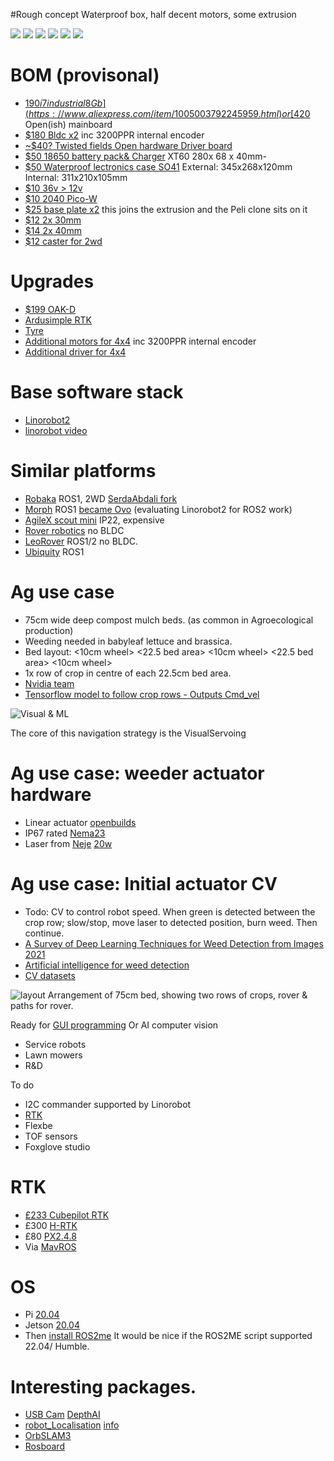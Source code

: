 
#Rough concept
Waterproof box, half decent motors, some extrusion

![](https://raw.githubusercontent.com/samuk/Sawppy_Rover/main/modifications/Ag/photos/side.png)
![](https://raw.githubusercontent.com/samuk/Sawppy_Rover/main/modifications/Ag/photos/top.png)
![](https://raw.githubusercontent.com/samuk/Sawppy_Rover/main/modifications/Ag/photos/front-closed.png)
![](https://raw.githubusercontent.com/samuk/Sawppy_Rover/main/modifications/Ag/photos/Screenshot%20from%202022-05-26%2021-02-00.png)
![](https://raw.githubusercontent.com/samuk/Sawppy_Rover/main/modifications/Ag/photos/base.jpeg)
![](https://raw.githubusercontent.com/samuk/Sawppy_Rover/main/modifications/Ag/photos/base-wheel.jpeg)


# BOM (provisonal) 
- [$190 i7 industrial 8Gb](https://www.aliexpress.com/item/1005003792245959.html) or [$420](https://frame.work/gb/en/marketplace/mainboards) Open(ish) mainboard
- [$180 Bldc x2](https://www.alibaba.com/product-detail/36V-Hub-Motor-RBE-102036-003_60796074134.html) inc 3200PPR internal encoder
- [~$40? Twisted fields Open hardware Driver board](https://github.com/Twisted-Fields/rp2040-motor-controller)
- [$50 18650 battery pack& Charger](https://www.aliexpress.com/item/1005003960517948.html) XT60 280x 68 x 40mm- 
- [$50 Waterproof lectronics case SO41]( https://www.aliexpress.com/item/33026233999.html ) External: 345x268x120mm Internal: 311x210x105mm
- [$10 36v > 12v](https://www.aliexpress.com/item/1005003992870911.html)
- [$10 2040 Pico-W](https://www.sparkfun.com/products/13736)
- [$25 base plate x2](https://www.aliexpress.com/item/4000580853426.html) this joins the extrusion and the Peli clone sits on it
- [$12 2x 30mm](https://www.aliexpress.com/item/1005001604693930.html)
- [$14 2x 40mm](https://www.aliexpress.com/item/1005001604693930.html)
- [$12 caster for 2wd](https://www.aliexpress.com/item/1005004030522010.html)

# Upgrades
- [$199 OAK-D](https://store.opencv.ai/products/oak-d)
- [Ardusimple RTK](https://www.ardusimple.com/rtk-open-source-hardware/) 
- [Tyre]( https://www.aliexpress.com/item/4000182202874.html)
- [Additional motors for 4x4](https://www.alibaba.com/product-detail/36V-Hub-Motor-RBE-102036-003_60796074134.html) inc 3200PPR internal encoder
- [Additional driver for 4x4](https://github.com/Factor-Robotics/odrive_ros2_control)

#  Base software stack
- [Linorobot2](https://github.com/linorobot/linorobot2_hardware) 
- [linorobot video](https://youtu.be/Hj7m2xwlhWY?t=1627)

# Similar platforms
- [Robaka](https://www.mechanicalants.com/) ROS1, 2WD [SerdaAbdali fork](https://github.com/SerdarAbali/hoverboard-driver)
- [Morph](https://github.com/roaldlemmens/morph#readme) ROS1 [became Ovo](https://ovo-labs.net/) (evaluating Linorobot2 for ROS2 work)
- [AgileX scout mini](https://global.agilex.ai/products/scout-mini) IP22, expensive
- [Rover robotics](https://roverrobotics.com/) no BLDC
- [LeoRover](https://www.leorover.tech/guides/ros-development) ROS1/2 no BLDC.
- [Ubiquity](https://github.com/UbiquityRobotics) ROS1


# Ag use case

- 75cm wide deep compost mulch beds. (as common in Agroecological production)
- Weeding needed in babyleaf lettuce and brassica.
- Bed layout: <10cm wheel> <22.5 bed area> <10cm wheel> <22.5 bed area> <10cm wheel>
- 1x row of crop in  centre of each 22.5cm bed area.
- [Nvidia team](https://github.com/anida16/Autonomous-InterRow-Weed-Removing-Robot/tree/Arduino_Codes)
- [Tensorflow model to follow crop rows - Outputs Cmd_vel](https://github.com/ANI717/ANI717_Robotics#design-diagram)


![Visual & ML](https://pbs.twimg.com/media/FIRSEUpXoA8Sf_V?format=jpg&name=900x900)

The core of this navigation strategy is the VisualServoing 

# Ag use case: weeder actuator hardware
- Linear actuator [openbuilds](https://www.aliexpress.com/item/32838215862.html)
- IP67 rated [Nema23](https://community.simplefoc.com/t/incremental-encoders/1737/4?u=sam)
- Laser from [Neje](https://neje.shop/products/40w-laser-module-laser-head-for-cnc-laser-cutter-engraver-woodworking-machine) [20w](https://www.xtool.com/products/20w-diode-laser-module?ref=pxfux0gvju&utm_source=youtube&utm_medium=livedemo&utm_campaign=0303_LT_20W)

# Ag use case: Initial actuator CV
-  Todo: CV to control robot speed. When green is detected between the crop row; slow/stop, move laser to detected position, burn weed. Then continue.
- [A Survey of Deep Learning Techniques for Weed Detection from Images 2021](https://arxiv.org/abs/2103.01415)
- [Artificial intelligence for weed detection](http://ictactjournals.in/paper/IJIVP_Vol_11_Iss_2_Paper_3_2299_2305.pdf)
- [CV datasets](https://github.com/Agroecology-Lab/Open-Weeding-Delta#datasets)

![layout](https://user-images.githubusercontent.com/400875/155237332-3ecc8d33-3de2-46df-a034-e8a6f25317ae.jpeg)
Arrangement of 75cm bed, showing two rows of crops, rover & paths for rover.



Ready for [GUI programming](https://github.com/FlexBE/flexible_navigation) 
Or AI computer vision

- Service robots
- Lawn mowers
- R&D 

To do
+ I2C commander supported by Linorobot
+ [RTK](https://github.com/ClemensElflein/open_mower_ros/blob/main/open_mower/launch/include/_gps.launch)
+ Flexbe
+ TOF sensors
+ Foxglove studio

# RTK 
+ [£233 Cubepilot RTK](https://www.3dxr.co.uk/autopilots-c2/the-cube-aka-pixhawk-2-1-c9/here-gnss-and-rtk-c11/cubepilot-here-3-rtk-base-bundle-p4253/s4681?utm_medium=ppc&utm_term=cubepilot-here-3-rtk-base-bundle-hex-bundle-h3rtk&utm_campaign=froogle&cid=GBP&glCurrency=GBP&glCountry=GB) 
+ £300 [H-RTK](https://www.aliexpress.com/item/1005003615777034.html)
+ £80 [PX2.4.8](https://www.aliexpress.com/item/32659106636.html)
+ Via [MavROS](https://github.com/mavlink/mavros)

# OS
+ Pi [20.04](https://learn.ubiquityrobotics.com/noetic_pi_image_downloads)
+ Jetson [20.04](https://github.com/Qengineering/Jetson-Nano-Ubuntu-20-image)
+ Then [install ROS2me](https://github.com/linorobot/ros2me) It would be nice if the ROS2ME script supported 22.04/ Humble.

# Interesting packages.
+ [USB Cam](https://github.com/IntelligentSystemsLabUTV/ros2_usb_camera) [DepthAI](https://github.com/luxonis/depthai-ros)
+ [robot_Localisation](https://github.com/cra-ros-pkg/robot_localization) [info](https://automaticaddison.com/sensor-fusion-using-the-robot-localization-package-ros-2/#About_the_Robot_Localization_Package)
+ [OrbSLAM3](https://github.com/curryc/ros2_orbslam3) 
+ [Rosboard](https://github.com/phatli/rosboard/tree/main/rosboard/html)
